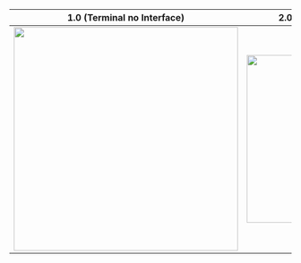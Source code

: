 1.0 (Terminal no Interface)         |  2.0 (App with Interface)
:-------------------------:|:-------------------------:
<img src="https://user-images.githubusercontent.com/100642061/172255931-dcc95d9d-dd55-4371-9b61-54f3651227e1.png" width="400px" /> | <img src="https://user-images.githubusercontent.com/100642061/172251128-2c51f92b-6e79-4687-96ca-a595f82bae00.png" width="300px" />
